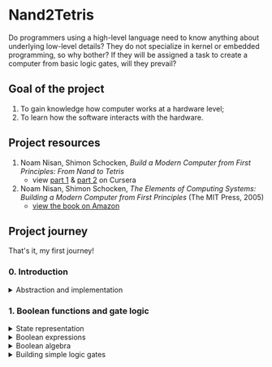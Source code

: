 # Nand2Tetris

Do programmers using a high-level language need to know anything about underlying low-level details? They do not specialize in kernel or embedded programming, so why bother? If they will be assigned a task to create a computer from basic logic gates, will they prevail?

## Goal of the project

1. To gain knowledge how computer works at a hardware level;
2. To learn how the software interacts with the hardware.

## Project resources

1. Noam Nisan, Shimon Schocken, _Build a Modern Computer from First Principles: From Nand to Tetris_
   - view [part 1](https://www.coursera.org/learn/build-a-computer) & [part 2](https://www.coursera.org/learn/nand2tetris2) on Cursera
2. Noam Nisan, Shimon Schocken, _The Elements of Computing Systems: Building a Modern Computer from First Principles_ (The MIT Press, 2005)
   - [view the book on Amazon](https://www.amazon.com/Elements-Computing-Systems-Building-Principles/dp/0262640686/ref=ed_oe_p)

## Project journey

That's it, my first journey!

### 0. Introduction

<details>
   <summary>Abstraction and implementation</summary>

#### Abstraction and implementation

> Printing "Hello World" on the screen actually involves setting a bunch of pixels on your screen to be lighter or darker. You have to put the pixels that are lighter in a very special order to somehow represent the letter H and then the letter E. How did it happen? [...] The "how" is called an implementation and the "what" is an abstraction. [...] Due to abstraction, we can separate concerns. When we can separate, we can forget a lot of details about implementation. You can repeat that many times in many multiple layers of abstraction, one above the other.

The multiple levels of abstraction idea is explained very well by this quote.

> So here we are at the very low level of everything in, in applied computer science. And this actually is not computer science. This is electrical engineering and solid state physics. And all sorts of things that neither Norm and I understand much about. And therefore, we're going to obstruct the way of this hardware and focus instead on the most elementary logic gate that we can think of, which is called NAND.

Great reference to previous part with abstraction, when we need to abstract over electrical engineering stuff.

</details>

### 1. Boolean functions and gate logic

<details>
   <summary>State representation</summary>

#### State representation

> You've probably all heard that computers internally only have 0s and 1s. It's simplest to have only two possible values that you need to maintain.

##### N = 0

Considering a zero-element state representation is not practical. It cannot be instantiated, as the state is not representable by definition. The equivalence in programming languages is `void` or `never`. Mathematically it is an empty set (`{}`).

##### N = 1

Considering a one-element state leads to confusion. It has one member and the information can be saved, but the meaning cannot be obtained. It is a similar concept to a set containing one element - `{ () }`. In programming languages it's called a `unit` or `()`.

Example:

1. There is a board with all facts about **existing** personal relationships **we know**, represented in a `<person1><person2>: ()` manner.
2. Person A is in relationship with person B, denoted as `AB : ()` inscription on the board.
3. **We also know** that person C **is not** in relationship with person D.
4. If we try to denote it on the relationship board, we are facing with lack of "other representative" which can deny being in relationship. On the other hand, if we just skip this piece of information, we are rejecting **a fact that we know** about the world.

Using a one-element state to represent a more complex world is not enough.

##### N = 2

True and false, one and zero, yin and yang - possible representations of state which is able to describe all world around us in a precise way. Remember `boolean`?

##### N > 2

True, false, and maybe? Zero, one, or a half? The state containing more elements is more precise, but as higher the abstraction (dimension) goes, the implementation (with our current technology) becomes more complex.

</details>

<details>
   <summary>Boolean expressions</summary>

#### Boolean expressions

`Boolean` is a set with two elements: `{ True, False }`. The elements of the set are the simplest values and all operations can be evaluated either to `True` (`1`) or `False` (`0`).

A function is a transformation of an input into an output e.g. `AND`, `OR`, and `NOT`.

> Once we have functions, we can start combining them.

Example of operation composition from the course:

```text
  1 AND (0 OR (NOT (1)))
= 1 AND (0 OR 0)
= 1 AND 0
= 0
```

It's true (pun!) with boolean world, but try to imagine a function composition with one function returning `void` element and the second expecting a `boolean` value on input.

_My opinion is that programmers always should be aiming to "process" an input into the output by function composition._

</details>

<details>
   <summary>Boolean algebra</summary>

#### Boolean algebra

> In its most general form, algebra is the study of mathematical symbols and the rules for manipulating these symbols.

Relaying on the cite above, we can assume that algebra is all around us, as all civilization is based on symbols. They might be letters, digits etc. All what's needed to build or to share knowledge.

##### Commutative law

In algebra there may exist some laws. Binary function like `AND` and `OR` have some really nice trait - they are commutative. The order of operands does not matter.

`x OR y = y OR x`
`x AND y = y AND x`

Worth to remember that it's a trait of a single function rather than a whole universe. In the realm of Rational numbers, addition is commutative, and division is not.

##### Associative law

Another real cool law is associativity. It can be remembered as "I do not need parenthesis".

`x AND (y AND z) = (x AND y) AND z`
`x OR (y OR z) = (x OR y) OR z`

##### Distributive law

Third law one can apply to boolean algebra is distributive law.
`x OR (y AND z) = (x OR y) AND (x OR z)`
`x AND (y OR z) = (x AND y) OR (x AND z)`

##### De Morgan laws

Should sound familiar to all CS student which took Logics 101.

`NOT(x AND y) = NOT(x) OR NOT(y)`
`NOT(x OR y) = NOT(x) AND NOT(y)`

</details>

<details>
   <summary>Building simple logic gates</summary>

#### Building simple logic gates

One gate to rule them all - let me introduce a `NAND` gate. It's a building block for all other gates. Starting only with the `NAND` gate, it is the first task in this course to implement `NOT`, `AND`, and `OR` gates.

##### Implementing NOT gate

Let's start with a description of both `NAND` and `NOT` gate.

| a   | b   | NAND(a,b) |
| --- | --- | --------- |
| 0   | 0   | 1         |
| 0   | 1   | 1         |
| 1   | 0   | 1         |
| 1   | 1   | 0         |

| a   | NOT(a) |
| --- | ------ |
| 0   | 1      |
| 1   | 0      |

An interface of the `NOT` gate requires 1 input, but the `NAND` gate requires two of them. The signal must be therefore split into two inputs. The `NAND` gate looks like this:

| a   | b (=a) | NAND(a,b) |
| --- | ------ | --------- |
| 0   | 0      | 1         |
| 1   | 1      | 0         |

Both tables (`NOT(a)` and `NAND(a,b=a)`) are equal now.

##### Implementing AND gate

As there are already `NOT` and `NAND` gates available, a the `AND` gate can be build by using double negation law (`NOT(NOT(a)) == a`). Therefore: `AND(a,b) = NOT(NOT(AND(a))) = NOT(NAND(a))`.

##### Implementing OR gate

Again, one of laws can be used to obtain an `OR` gate. Starting from de Morgan law: `NOT(x AND y) = NOT(x) OR NOT(y)`, let's introduce `a = NOT(x)` and `b = NOT(y)`, hence `NOT(NOT(a) AND NOT(b)) = a OR b`. It can be simplified to `NAND(NOT(a), NOT(b)) = a OR b`.

</details>
